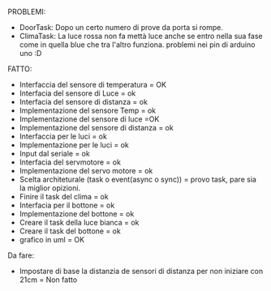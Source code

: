 PROBLEMI:
- DoorTask: Dopo un certo numero di prove da porta si rompe.
- ClimaTask: La luce rossa non fa mettà luce anche se entro nella sua fase come in quella blue che tra l'altro funziona. problemi nei pin di arduino uno :D

FATTO:
- Interfaccia del sensore di temperatura = OK
- Interfacia del sensore di Luce = ok
- Interfacia del sensore di distanza = ok
- Implementazione del sensore Temp = ok
- Implementazione del sensore di luce =OK
- Implementazione del sensore di distanza = ok
- Interfaccia per le luci = ok
- Implementazione per le luci = ok
- Input dal seriale = ok
- Interfacia del servmotore = ok
- Implementazione del servo motore = ok
- Scelta architeturale (task o event(async o sync)) = provo task, pare sia la miglior opizioni.
- Finire il task del clima = ok
- Interfacia per il bottone = ok
- Implementazione del bottone = ok
- Creare il task della luce bianca = ok
- Creare il task del bottone = ok
- grafico in uml = OK

Da fare:
- Impostare di base la distanzia de sensori di distanza per non iniziare con 21cm = Non fatto

